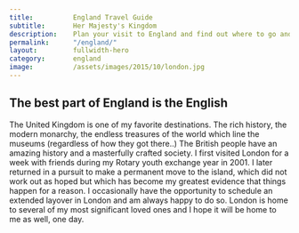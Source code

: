 ```yaml
---
title: 			England Travel Guide
subtitle: 		Her Majesty's Kingdom
description: 	Plan your visit to England and find out where to go and what to do in England. Read about itineraries, activities, places to stay and travel essentials.
permalink: 		"/england/"
layout: 		fullwidth-hero
category: 		england
image: 			/assets/images/2015/10/london.jpg
---
```


## The best part of England is the English

The United Kingdom is one of my favorite destinations. The rich history, the modern monarchy, the endless treasures of the world which line the museums (regardless of how they got there..) The British people have an amazing history and a masterfully crafted society. I first visited London for a week with friends during my Rotary youth exchange year in 2001. I later returned in a pursuit to make a permanent move to the island, which did not work out as hoped but which has become my greatest evidence that things happen for a reason. I occasionally have the opportunity to schedule an extended layover in London and am always happy to do so. London is home to several of my most significant loved ones and I hope it will be home to me as well, one day.